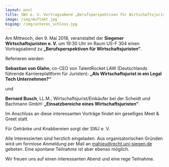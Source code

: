 ```yaml
---
layout: post
title: SWJ e. V. Vortragsabend „Berufsperspektiven für Wirtschaftsjuristen“ – 09.05.18, 19:30 Uhr, US-F 304
image: /img/Auftakt.jpg
bigimg: /img/unteres_schloss.jpg
---
```


Am Mittwoch, den 9. Mai 2018, veranstaltet der **Siegener Wirtschaftsjuristen e. V.** um 19:30 Uhr im Raum US-F 304 einen Vortragsabend zu **„Berufsperspektiven für Wirtschaftsjuristen“**.

Referieren werden

**Sebastian von Glahn**, co-CEO von TalentRocket LAW 
(Deutschlands führende Karriereplattform für Juristen):
 **„Als Wirtschaftsjurist in ein Legal Tech Unternehmen?“**

und

**Bernard Busch**, LL.M., Wirtschaftsjurist/Einkäufer bei der Scheidt und Bachmann GmbH: **„Einsatzbereiche eines Wirtschaftsjuristen“**.

Im Anschluss an diese interessanten Vorträge findet ein geselliges Meet & Greet statt.

Für Getränke und Knabbereien sorgt der SWJ e. V.

Alle Interessierten sind herzlich eingeladen. Aus organisatorischen Gründen wird um formlose Anmeldung per Mail an mahieu@recht.uni-siegen.de gebeten. Eine spontane Teilnahme ist aber ebenso möglich.

Wir freuen uns auf einen interessanten Abend und eine rege Teilnahme.
